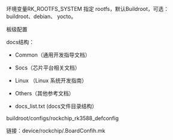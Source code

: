 坏境变量RK_ROOTFS_SYSTEM 指定 rootfs，默认Buildroot，可选：buildroot、debian、 yocto。



板级配置



docs结构：

- Common（通用开发指导文档）

- Socs（芯片平台相关文档）

- Linux （Linux 系统开发指南）

- Others（其他参考文档）

- docs_list.txt (docs文件目录结构）



buildroot/configs/rockchip_rk3588_defconfig

链接：device/rockchip/.BoardConfih.mk

